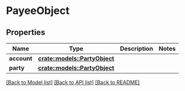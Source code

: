 # PayeeObject

## Properties

Name | Type | Description | Notes
------------ | ------------- | ------------- | -------------
**account** | [**crate::models::PartyObject**](PartyObject.md) |  | 
**party** | [**crate::models::PartyObject**](PartyObject.md) |  | 

[[Back to Model list]](../README.md#documentation-for-models) [[Back to API list]](../README.md#documentation-for-api-endpoints) [[Back to README]](../README.md)


